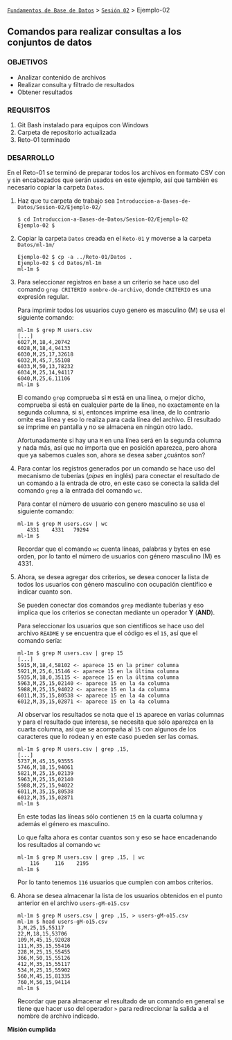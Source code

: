 [`Fundamentos de Base de Datos`](../../Readme.md) > [`Sesión 02`](../Readme.md) > Ejemplo-02
## Comandos para realizar consultas a los conjuntos de datos

### OBJETIVOS
- Analizar contenido de archivos
- Realizar consulta y filtrado de resultados
- Obtener resultados

### REQUISITOS
1. Git Bash instalado para equipos con Windows
1. Carpeta de repositorio actualizada
1. Reto-01 terminado

### DESARROLLO
En el Reto-01 se terminó de preparar todos los archivos en formato CSV con y sin encabezados que serán usados en este ejemplo, así que también es necesario copiar la carpeta `Datos`.

1. Haz que tu carpeta de trabajo sea `Introduccion-a-Bases-de-Datos/Sesion-02/Ejemplo-02/`
   ```console
   $ cd Introduccion-a-Bases-de-Datos/Sesion-02/Ejemplo-02
   Ejemplo-02 $
   ```

1. Copiar la carpeta `Datos` creada en el `Reto-01` y moverse a la carpeta `Datos/ml-1m/`
   ```console
   Ejemplo-02 $ cp -a ../Reto-01/Datos .
   Ejemplo-02 $ cd Datos/ml-1m
   ml-1m $
   ```

1. Para seleccionar registros en base a un criterio se hace uso del comando `grep CRITERIO nombre-de-archivo`, donde `CRITERIO` es una expresión regular.

   Para imprimir todos los usuarios cuyo genero es masculino (M) se usa el siguiente comando:
   ```console
   ml-1m $ grep M users.csv
   [...]
   6027,M,18,4,20742
   6028,M,18,4,94133
   6030,M,25,17,32618
   6032,M,45,7,55108
   6033,M,50,13,78232
   6034,M,25,14,94117
   6040,M,25,6,11106
   ml-1m $
   ```
   El comando `grep` comprueba si `M` está en una línea, o mejor dicho, comprueba si está en cualquier parte de la línea, no exactamente en la segunda columna, si sí, entonces imprime esa línea, de lo contrario omite esa línea y eso lo realiza para cada línea del archivo. El resultado se imprime en pantalla y no se almacena en ningún otro lado.

   Afortunadamente si hay una `M` en una línea será en la segunda columna y nada más, así que no importa que en posición aparezca, pero ahora que ya sabemos cuales son, ahora se desea saber ¿cuántos son?

1. Para contar los registros generados por un comando se hace uso del mecanismo de tuberías (_pipes_ en inglés) para conectar el resultado de un comando a la entrada de otro, en este caso se conecta la salida del comando `grep` a la entrada del comando `wc`.

   Para contar el número de usuario con genero masculino se usa el siguiente comando:
   ```console
   ml-1m $ grep M users.csv | wc
      4331    4331   79294
   ml-1m $
   ```
   Recordar que el comando `wc` cuenta líneas, palabras y bytes en ese orden, por lo tanto el número de usuarios con género masculino (M) es 4331.

1. Ahora, se desea agregar dos criterios, se desea conocer la lista de todos los usuarios con género masculino con ocupación científico e indicar cuanto son.

   Se pueden conectar dos comandos `grep` mediante tuberías y eso implica que los criterios se conectan mediante un operador __Y__ (__AND__).

   Para seleccionar los usuarios que son científicos se hace uso del archivo `README` y se encuentra que el código es el `15`, así que el comando sería:
   ```console
   ml-1m $ grep M users.csv | grep 15
   [...]
   5915,M,18,4,58102 <- aparece 15 en la primer columna
   5921,M,25,6,15146 <- aparece 15 en la última columna
   5935,M,18,0,35115 <- aparece 15 en la última columna
   5963,M,25,15,02140 <- aparece 15 en la 4a columna
   5988,M,25,15,94022 <- aparece 15 en la 4a columna
   6011,M,35,15,80538 <- aparece 15 en la 4a columna
   6012,M,35,15,02871 <- aparece 15 en la 4a columna
   ```
   Al observar los resultados se nota que el `15` aparece en varias columnas y para el resultado que interesa, se necesita que sólo aparezca en la cuarta columna, así que se acompaña al `15` con algunos de los caracteres que lo rodean y en este caso pueden ser las comas.
   ```console
   ml-1m $ grep M users.csv | grep ,15,
   [...]
   5737,M,45,15,93555
   5746,M,18,15,94061
   5821,M,25,15,02139
   5963,M,25,15,02140
   5988,M,25,15,94022
   6011,M,35,15,80538
   6012,M,35,15,02871
   ml-1m $
   ```
   En este todas las líneas sólo contienen `15` en la cuarta columna y además el género es masculino.

   Lo que falta ahora es contar cuantos son y eso se hace encadenando los resultados al comando `wc`
   ```console
   ml-1m $ grep M users.csv | grep ,15, | wc
       116     116    2195
   ml-1m $
   ```
   Por lo tanto tenemos `116` usuarios que cumplen con ambos criterios.

1. Ahora se desea almacenar la lista de los usuarios obtenidos en el punto anterior en el archivo `users-gM-o15.csv`
   ```console
   ml-1m $ grep M users.csv | grep ,15, > users-gM-o15.csv
   ml-1m $ head users-gM-o15.csv
   3,M,25,15,55117
   22,M,18,15,53706
   109,M,45,15,92028
   111,M,35,15,55416
   228,M,25,15,55455
   366,M,50,15,55126
   412,M,35,15,55117
   534,M,25,15,55902
   560,M,45,15,81335
   760,M,56,15,94114
   ml-1m $
   ```
   Recordar que para almacenar el resultado de un comando en general se tiene que hacer uso del operador `>` para redireccionar la salida a el nombre de archivo indicado.

__Misión cumplida__
